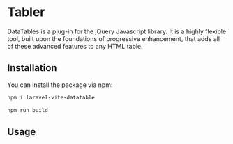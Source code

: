 # Tabler

DataTables is a plug-in for the jQuery Javascript library. It is a highly flexible tool, built upon the foundations of progressive enhancement, that adds all of these advanced features to any HTML table.

## Installation

You can install the package via npm:

```bash
npm i laravel-vite-datatable

npm run build
```

## Usage

```php

```
